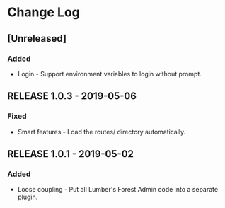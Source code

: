 # Change Log

## [Unreleased]
### Added
- Login - Support environment variables to login without prompt.

## RELEASE 1.0.3 - 2019-05-06
### Fixed
- Smart features - Load the routes/ directory automatically.

## RELEASE 1.0.1 - 2019-05-02
### Added
- Loose coupling - Put all Lumber's Forest Admin code into a separate plugin.
